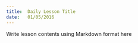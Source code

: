 ```yaml
---
title:  Daily Lesson Title
date:   01/05/2016
---
```


Write lesson contents using Markdown format here